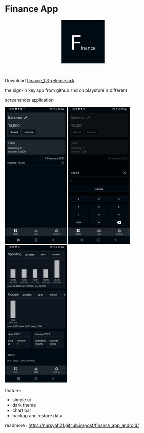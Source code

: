 # Finance App

<p align="center">
  <img src="screenshots/icon.png" width="140px" />
</p> <br>

Download [finance_1.3-release.apk](https://github.com/nursyah21/financeapp-android/releases/download/version_1.3/finance_1.3-release.apk)

the sign-in key app from github and on playstore is different

screenshots application

<p class="flex overflow-auto justify-between m-2">
  <img src="screenshots/finance_ss1.jpg" width="200p"/>
  <img src="screenshots/finance_ss2.jpg" width="200p" class="mx-2"/>
  <img src="screenshots/finance_ss3.jpg" width="200p"/>
</p>

feature:

- simple ui
- dark theme
- chart bar
- backup and restore data

readmore : https://nursyah21.github.io/post/finance_app_android/
